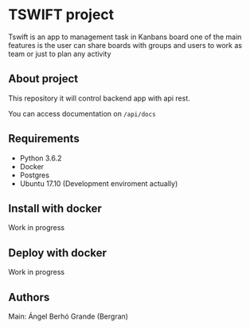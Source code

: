 # TSWIFT project

Tswift is an app to management task in Kanbans board
one of the main features is the user can share
boards with groups and users to work as team or just
to plan any activity

## About project

This repository it will control backend app
with api rest.

You can access documentation on `/api/docs`

## Requirements

* Python 3.6.2
* Docker
* Postgres
* Ubuntu 17.10 (Development enviroment actually)

## Install with docker

Work in progress

## Deploy with docker

Work in progress

## Authors

Main: Ángel Berhó Grande (Bergran)
